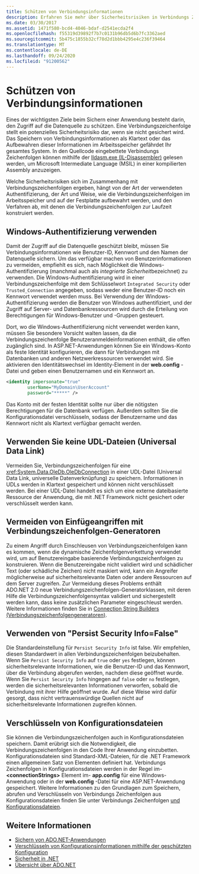 ```yaml
---
title: Schützen von Verbindungsinformationen
description: Erfahren Sie mehr über Sicherheitsrisiken in Verbindungs Zeichenfolgen, die auftreten können, wenn Verbindungs Zeichenfolgen erstellt und beibehalten werden und Authentifizierungstyp.
ms.date: 03/30/2017
ms.assetid: 1471f580-bcd4-4046-bdaf-d2541ecda2f4
ms.openlocfilehash: f55319d39892f7b7c0131b96db5d6b7fc3362aed
ms.sourcegitcommit: 5b475c1855b32cf78d2d1bbb4295e4c236f39464
ms.translationtype: MT
ms.contentlocale: de-DE
ms.lasthandoff: 09/24/2020
ms.locfileid: "91200562"
---
```

# <a name="protecting-connection-information"></a>Schützen von Verbindungsinformationen

Eines der wichtigsten Ziele beim Sichern einer Anwendung besteht darin, den Zugriff auf die Datenquelle zu schützen. Eine Verbindungszeichenfolge stellt ein potenzielles Sicherheitsrisiko dar, wenn sie nicht gesichert wird. Das Speichern von Verbindungsinformationen als Klartext oder das Aufbewahren dieser Informationen im Arbeitsspeicher gefährdet Ihr gesamtes System. In den Quellcode eingebettete Verbindungs Zeichenfolgen können mithilfe der [Ildasm.exe (IL-Disassembler)](../../tools/ildasm-exe-il-disassembler.md) gelesen werden, um Microsoft Intermediate Language (MSIL) in einer kompilierten Assembly anzuzeigen.  
  
 Welche Sicherheitsrisiken sich im Zusammenhang mit Verbindungszeichenfolgen ergeben, hängt von der Art der verwendeten Authentifizierung, der Art und Weise, wie die Verbindungszeichenfolgen im Arbeitsspeicher und auf der Festplatte aufbewahrt werden, und den Verfahren ab, mit denen die Verbindungszeichenfolgen zur Laufzeit konstruiert werden.  
  
## <a name="use-windows-authentication"></a>Windows-Authentifizierung verwenden  

 Damit der Zugriff auf die Datenquelle geschützt bleibt, müssen Sie Verbindungsinformationen wie Benutzer-ID, Kennwort und den Namen der Datenquelle sichern. Um das verfügbar machen von Benutzerinformationen zu vermeiden, empfiehlt es sich, nach Möglichkeit die Windows-Authentifizierung (manchmal auch als *integrierte Sicherheit*bezeichnet) zu verwenden. Die Windows-Authentifizierung wird in einer Verbindungszeichenfolge mit dem Schlüsselwort `Integrated Security` oder `Trusted_Connection` angegeben, sodass weder eine Benutzer-ID noch ein Kennwort verwendet werden muss. Bei Verwendung der Windows-Authentifizierung werden die Benutzer von Windows authentifiziert, und der Zugriff auf Server- und Datenbankressourcen wird durch die Erteilung von Berechtigungen für Windows-Benutzer und -Gruppen gesteuert.  
  
 Dort, wo die Windows-Authentifizierung nicht verwendet werden kann, müssen Sie besondere Vorsicht walten lassen, da die Verbindungszeichenfolge Benutzeranmeldeinformationen enthält, die offen zugänglich sind. In ASP.NET-Anwendungen können Sie ein Windows-Konto als feste Identität konfigurieren, die dann für Verbindungen mit Datenbanken und anderen Netzwerkressourcen verwendet wird. Sie aktivieren den Identitätswechsel im Identity-Element in der **web.config** -Datei und geben einen Benutzernamen und ein Kennwort an.  
  
```xml  
<identity impersonate="true"
        userName="MyDomain\UserAccount"
        password="*****" />  
```  
  
 Das Konto mit der festen Identität sollte nur über die nötigsten Berechtigungen für die Datenbank verfügen. Außerdem sollten Sie die Konfigurationsdatei verschlüsseln, sodass der Benutzername und das Kennwort nicht als Klartext verfügbar gemacht werden.  
  
## <a name="do-not-use-universal-data-link-udl-files"></a>Verwenden Sie keine UDL-Dateien (Universal Data Link)  

 Vermeiden Sie, Verbindungszeichenfolgen für eine <xref:System.Data.OleDb.OleDbConnection> in einer UDL-Datei (Universal Data Link, universelle Datenverknüpfung) zu speichern. Informationen in UDLs werden in Klartext gespeichert und können nicht verschlüsselt werden. Bei einer UDL-Datei handelt es sich um eine externe dateibasierte Ressource der Anwendung, die mit .NET Framework nicht gesichert oder verschlüsselt werden kann.  
  
## <a name="avoid-injection-attacks-with-connection-string-builders"></a>Vermeiden von Einfügeangriffen mit Verbindungszeichenfolgen-Generatoren  

 Zu einem Angriff durch Einschleusen von Verbindungszeichenfolgen kann es kommen, wenn die dynamische Zeichenfolgenverkettung verwendet wird, um auf Benutzereingabe basierende Verbindungszeichenfolgen zu konstruieren. Wenn die Benutzereingabe nicht validiert wird und schädlicher Text (oder schädliche Zeichen) nicht maskiert wird, kann ein Angreifer möglicherweise auf sicherheitsrelevante Daten oder andere Ressourcen auf dem Server zugreifen. Zur Vermeidung dieses Problems enthält ADO.NET 2.0 neue Verbindungszeichenfolgen-Generatorklassen, mit deren Hilfe die Verbindungszeichenfolgensyntax validiert und sichergestellt werden kann, dass keine zusätzlichen Parameter eingeschleust werden. Weitere Informationen finden Sie in [Connection String Builders (Verbindungszeichenfolgengeneratoren)](connection-string-builders.md).  
  
## <a name="use-persist-security-infofalse"></a>Verwenden von "Persist Security Info=False"  

 Die Standardeinstellung für `Persist Security Info` ist false. Wir empfehlen, diesen Standardwert in allen Verbindungszeichenfolgen beizubehalten. Wenn Sie `Persist Security Info` auf `true` oder `yes` festlegen, können sicherheitsrelevante Informationen, wie die Benutzer-ID und das Kennwort, über die Verbindung abgerufen werden, nachdem diese geöffnet wurde. Wenn Sie `Persist Security Info` hingegen auf `false` oder `no` festlegen, werden die sicherheitsrelevanten Informationen verworfen, sobald die Verbindung mit ihrer Hilfe geöffnet wurde. Auf diese Weise wird dafür gesorgt, dass nicht vertrauenswürdige Quellen nicht auf sicherheitsrelevante Informationen zugreifen können.  
  
## <a name="encrypt-configuration-files"></a>Verschlüsseln von Konfigurationsdateien  

 Sie können die Verbindungszeichenfolgen auch in Konfigurationsdateien speichern. Damit erübrigt sich die Notwendigkeit, die Verbindungszeichenfolgen in den Code Ihrer Anwendung einzubetten. Konfigurationsdateien sind Standard-XML-Dateien, für die .NET Framework einen allgemeinen Satz von Elementen definiert hat. Verbindungs Zeichenfolgen in Konfigurationsdateien werden in der Regel im- **\<connectionStrings>** Element im- **app.config** für eine Windows-Anwendung oder in der **web.config** -Datei für eine ASP.NET-Anwendung gespeichert. Weitere Informationen zu den Grundlagen zum Speichern, abrufen und Verschlüsseln von Verbindungs Zeichenfolgen aus Konfigurationsdateien finden Sie unter Verbindungs Zeichenfolgen [und Konfigurationsdateien](connection-strings-and-configuration-files.md).  
  
## <a name="see-also"></a>Weitere Informationen

- [Sichern von ADO.NET-Anwendungen](securing-ado-net-applications.md)
- [Verschlüsseln von Konfigurationsinformationen mithilfe der geschützten Konfiguration](/previous-versions/aspnet/53tyfkaw(v=vs.100))
- [Sicherheit in .NET](../../../standard/security/index.md)
- [Übersicht über ADO.NET](ado-net-overview.md)

